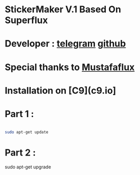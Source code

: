 # StickerMaker V.1 Based On Superflux 
# Developer : [telegram](telegram.me/Shahabambesik) [github](github.com/Shahabambesik)
# Special thanks to [Mustafaflux](telegram.me/MUSTAFAFLUX)

# Installation on [C9](c9.io]

# Part 1 :
```bash

sudo apt-get update
```
# Part 2 :

sudo apt-get upgrade
